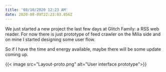 ```yaml
---
title: '08/10/2020 12:23 AM'
date: 2020-08-09T22:23:03.856Z
---
```

We just started a new project the last few days at Glitch Family: a RSS web reader. For now there is just prototype of feed crawler on the Milia side and on mine I started designing some user flow.

So if I have the time and energy available, maybe there will be some update coming up.

{{< image src="Layout-proto.png" alt="User interface prototype">}}

